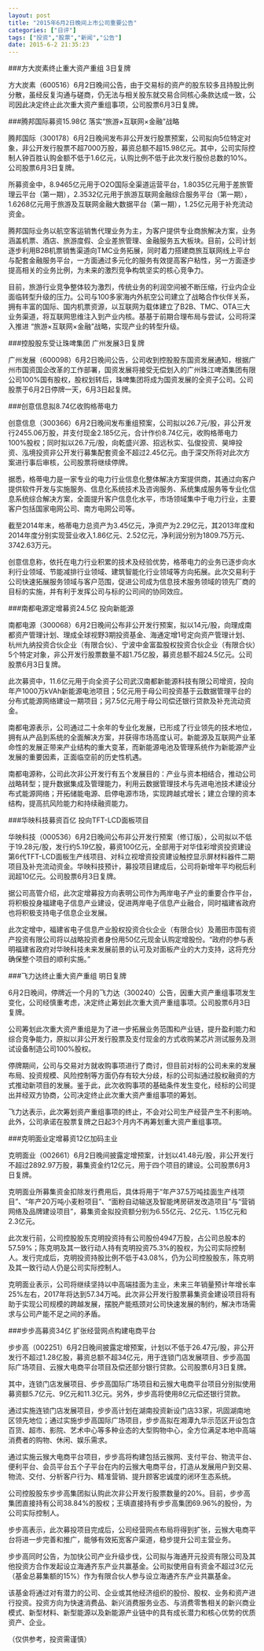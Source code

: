 ```yaml
---
layout: post
title: "2015年6月2日晚间上市公司重要公告"
categories: ["日评"]
tags: ["投资","股票","新闻","公告"]
date: 2015-6-2 21:35:23
---
```

###方大炭素终止重大资产重组 3日复牌

方大炭素（600516）6月2日晚间公告，由于交易标的资产的股东较多且持股比例分散，虽经反复沟通与磋商，仍无法与相关股东就交易合同核心条款达成一致，公司因此决定终止此次重大资产重组事项，公司股票6月3日复牌。

###腾邦国际募资15.98亿 落实“旅游×互联网×金融”战略

腾邦国际（300178）6月2日晚间发布非公开发行股票预案，公司拟向5位特定对象，非公开发行股票不超7000万股，募资总额不超15.98亿元。其中，公司实际控制人钟百胜认购金额不低于1.6亿元，认购比例不低于此次发行股份总数的10%。公司股票6月3日复牌。

所募资金中，8.9465亿元用于O2O国际全渠道运营平台，1.8035亿元用于差旅管理云平台（第一期），2.3532亿元用于旅游互联网金融综合服务平台（第一期），1.6268亿元用于旅游及互联网金融大数据平台（第一期），1.25亿元用于补充流动资金。

腾邦国际业务以航空客运销售代理业务为主，为客户提供专业商旅解决方案，业务涵盖机票、酒店、旅游度假、企业差旅管理、金融服务五大板块。目前，公司计划逐步利用B2B机票销售渠道向TMC业务拓展，同时着力搭建商旅互联网线上平台与配套金融服务平台，一方面通过多元化的服务有效提高客户粘性，另一方面逐步提高相关的业务比例，为未来的激烈竞争构筑坚实的核心竞争力。

目前，旅游行业竞争整体较为激烈，传统业务的利润空间被不断压缩，行业内企业面临转型升级的压力。公司与100多家海内外航空公司建立了战略合作伙伴关系，拥有丰富的国际、国内机票资源，以互联网为载体建立了B2B、TMC、OTA三大业务渠道，将互联网思维注入到产业内核。基基于前期合理布局与尝试，公司将深入推进 “旅游×互联网×金融”战略，实现产业的转型升级。

###控股股东受让珠啤集团 广州发展3日复牌

广州发展（600098）6月2日晚间公告，公司收到控股股东国资发展通知，根据广州市国资国企改革的工作部署，国资发展将接受无偿划入的广州珠江啤酒集团有限公司100%国有股权，股权划转后，珠啤集团将成为国资发展的全资子公司。公司股票于6月2日停牌一天，6月3日起复牌。

###创意信息拟8.74亿收购格蒂电力

创意信息（300366）6月2日晚间发布重组预案，公司拟以26.7元/股，非公开发行2455.06万股，并支付现金2.185亿元，合计作价8.74亿元，收购格蒂电力100%股权；同时拟以26.7元/股，向乾盛兴源、招远秋实、弘俊投资、昊坤投资、泓境投资非公开发行募集配套资金不超过2.45亿元。由于深交所将对此次方案进行事后审核，公司股票将继续停牌。

据悉，格蒂电力是一家专业的电力行业信息化整体解决方案提供商，其通过向客户提供软件开发与实施服务、信息化系统技术及咨询服务、系统集成服务等专业化信息系统综合解决方案，全面提升客户信息化水平，市场领域集中于电力行业，主要客户包括国家电网公司、南方电网公司等。

截至2014年末，格蒂电力总资产为3.45亿元，净资产为2.29亿元，其2013年度和2014年度分别实现营业收入1.86亿元、2.52亿元，净利润分别为1809.75万元、3742.63万元。

创意信息称，依托在电力行业积累的技术及经验优势，格蒂电力的业务已逐步向水利行业领域、节能减排行业领域、建筑智能化行业领域等方向拓展。此次交易利于公司快速拓展服务领域与客户范围，促进公司成为信息技术服务领域的领先厂商的目标的实施，并有利于发挥公司与标的公司间的协同效应。

###南都电源定增募资24.5亿 投向新能源

南都电源（300068）6月2日晚间公布非公开发行预案，拟以14元/股，向理成南都资产管理计划、理成全球视野3期投资基金、海通定增1号定向资产管理计划、杭州九纳投资合伙企业（有限合伙）、宁波中金富盈股权投资合伙企业（有限合伙）5个特定对象，非公开发行股票数量不超1.75亿股，募资总额不超24.5亿元。公司股票6月3日复牌。

此次募资中，11.6亿元用于向全资子公司武汉南都新能源科技有限公司增资，投向年产1000万kVAh新能源电池项目；5亿元用于母公司投资基于云数据管理平台的分布式能源网络建设一期项目；另7.5亿元用于母公司偿还银行贷款及补充流动资金。

南都电源表示，公司通过二十余年的专业化发展，已形成了行业领先的技术地位，拥有从产品到系统的全面解决方案，并获得市场高度认可。新能源及互联网产业革命性的发展正带来产业结构的重大变革，而新能源电池及管理系统作为新能源产业发展的重要因素，正面临空前的历史性机遇。

南都电源称，公司此次非公开发行有五个发展目的：产业与资本相结合，推动公司战略转型；提升数据集成及管理能力，利用云数据管理技术与先进电池技术建设分布式能源网络；开拓储能电源、启停电源市场，实现跨越式增长；建立合理的资本结构，提高抗风险能力和持续融资能力。

###华映科技募资百亿 投向TFT-LCD面板项目

华映科技（000536）6月2日晚间公布非公开发行预案（修订版），公司拟以不低于19.28元/股，发行约5.19亿股，募资100亿元，全部用于对华佳彩增资投资建设第6代TFT-LCD面板生产线项目、对科立视增资投资建设触控显示屏材料器件二期项目及补充流动资金。华映科技预计，募投项目建成后，公司将新增年平均税后利润超10亿元。公司股票6月3日复牌。

据公司高管介绍，此次定增募投方向表明公司作为两岸电子产业的重要合作平台，将积极投身福建电子信息产业建设，促进两岸电子信息产业融合，同时福建省政府也将积极支持电子信息企业发展。

此次定增中，福建省电子信息产业股权投资合伙企业（有限合伙）及莆田市国有资产投资有限公司将以战略投资者身份用50亿元现金认购定增股份。“政府的参与表明福建省政府对华映科技未来发展前景的认可及对面板产业的大力支持，这将充分确保整个项目的顺利实施。”

###飞力达终止重大资产重组 明日复牌

6月2日晚间，停牌近一个月的飞力达（300240）公告，因重大资产重组事项发生变化，公司经慎重考虑，决定终止筹划此次重大资产重组事项。公司股票6月3日复牌。

公司筹划此次重大资产重组是为了进一步拓展业务范围和产业链，提升盈利能力和综合竞争能力，原拟以非公开发行股票及支付现金的方式收购某芯片测试服务及测试设备制造公司100%股权。

停牌期间，公司与交易对方就收购事项进行了商讨，但目前对标的公司未来的发展布局、投资规模、风险控制等方面仍存有较大分歧，标的公司拟通过股权融资的方式推动新项目的发展。鉴于此，此次收购事项的基础条件发生变化，经标的公司提出并经双方协商，公司决定终止此次重大资产重组事项的筹划。

飞力达表示，此次筹划资产重组事项的终止，不会对公司生产经营产生不利影响。此外，公司承诺在股票复牌之日起3个月内不再筹划重大资产重组事项。

###克明面业定增募资12亿加码主业

克明面业（002661）6月2日晚间披露定增预案，计划以41.48元/股，非公开发行不超过2892.97万股，募集资金约12亿元，用于四个项目的建设。公司股票6月3日复牌。

克明面业所募集资金扣除发行费用后，具体将用于“年产37.5万吨挂面生产线项目”、“年产20万吨小麦粉项目”、“面粉自动输送及智能烤房研发改造项目”与“营销网络及品牌建设项目”，募集资金拟投资额分别为6.55亿元、2亿元、1.15亿元和2.3亿元。

此次发行前，公司控股股东克明投资持有公司股份4947万股，占公司总股本的57.59%；陈克明及其一致行动人持有克明投资75.3%的股权，为公司实际控制人。发行完成后，克明投资持股比例不低于43.08%，仍为公司控股股东，陈克明及其一致行动人仍是公司实际控制人。

克明面业表示，公司将继续坚持以中高端挂面为主业，未来三年销量预计年增长率25%左右，2017年将达到57.34万吨。此次非公开发行股票募集资金建设项目将有助于实现公司规模的跨越发展，摆脱产能瓶颈对公司快速发展的制约，解决市场需求与公司产能不足之间的矛盾。

###步步高募资34亿 扩张经营网点构建电商平台

步步高（002251）6月2日晚间披露定增预案，计划以不低于26.47元/股，非公开发行不超过1.28亿股，募资总额不超34亿元，用于连锁门店发展项目、步步高国际广场项目、云猴大电商平台项目及偿还部分银行贷款。公司股票6月3日复牌。

其中，连锁门店发展项目、步步高国际广场项目和云猴大电商平台项目分别拟使用募资额5.7亿元、9亿元和11.3亿元。另外，步步高将使用8亿元偿还银行贷款。

通过实施连锁门店发展项目，步步高计划在湖南投资新设门店33家，巩固湖南地区领先地位；通过实施步步高国际广场项目，步步高拟在湘潭九华示范区开设包含百货、超市、影院、艺术中心等多种业态的大型购物中心，全方位满足本地中高端消费者的购物、休闲、娱乐需求。

通过实施云猴大电商平台项目，步步高将构建包括云猴网、支付平台、物流平台、便利平台、会员平台五个子平台在内的云猴大电商平台，打造从发展用户到交易、物流、交付、分析客户行为、精准营销、提升顾客忠诚度的闭环生态系统。

公司控股股东步步高集团拟认购此次非公开发行股票数量的20%。目前，步步高集团直接持有公司38.84%的股权；王填直接持有步步高集团69.96%的股份，为公司实际控制人。

步步高表示，此次募投项目完成后，公司经营网点布局将得到扩张，云猴大电商平台将进一步完善和推广，能够有效拓宽客户渠道，稳步提升公司主营业务。

步步高同时公告，为加快公司产业升级步伐，公司拟与海通开元投资有限公司及其他投资方合作发起设立海通齐东产业共赢基金。公司拟使用自有资金不超过3亿元（基金总募集额的15%）作为有限合伙人参与设立海通齐东产业共赢基金。

该基金将通过对有潜力的公司、企业或其他经济组织的股份、股权、业务和资产进行投资。投资方向为快速消费品、新兴消费服务业态、与消费零售相关的新兴商业模式、新型材料、新型能源以及新能源产业链中的具有成长潜力和核心优势的优质资产、企业。

（仅供参考，投资需谨慎）


